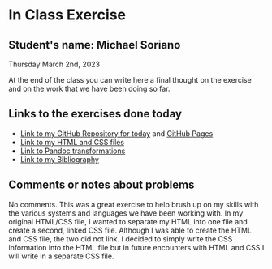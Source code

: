 # In Class Exercise
## Student's name: Michael Soriano 

Thursday March 2nd, 2023 

At the end of the class you can write here a final thought on the exercise and on the work that we have been doing so far. 

## Links to the exercises done today 

- [Link to my GitHub Repository for today](https://github.com/mrileysoriano/DHExercise) and [GitHub Pages](https://mrileysoriano.github.io/DHExercise/)
- [Link to my HTML and CSS files](https://mrileysoriano.github.io/DHExercise/exercise2.html)
- [Link to Pandoc transformations](https://github.com/mrileysoriano/DHExercise/blob/gh-pages/pandoc_transformations.zip)
- [Link to my Bibliography](https://github.com/mrileysoriano/DHExercise/blob/gh-pages/bibliography2.html)

## Comments or notes about problems 

No comments. This was a great exercise to help brush up on my skills with the various systems and languages we have been working with. In my original HTML/CSS file, I wanted to separate my HTML into one file and create a second, linked CSS file. Although I was able to create the HTML and CSS file, the two did not link. I decided to simply write the CSS information into the HTML file but in future encounters with HTML and CSS I will write in a separate CSS file. 
